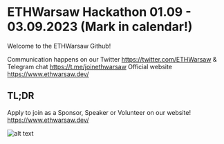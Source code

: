# ETHWarsaw Hackathon 01.09 - 03.09.2023 (Mark in calendar!)

Welcome to the ETHWarsaw Github!

Communication happens on our Twitter https://twitter.com/ETHWarsaw & Telegram chat https://t.me/joinethwarsaw
Official website https://www.ethwarsaw.dev/

## TL;DR
Apply to join as a Sponsor, Speaker or Volunteer on our website! https://www.ethwarsaw.dev/

![alt text](https://pbs.twimg.com/profile_banners/1323595037591150593/1650284867/1500x500)
